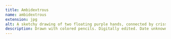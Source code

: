 ```yaml
---
title: Ambidextrous
name: ambidextrous
extension: jpg
alt: A sketchy drawing of two floating purple hands, connected by criss-crossing lines over a white background.
description: Drawn with colored pencils. Digitally edited. Date unknown.
---
```

